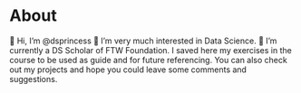 # About
👋 Hi, I’m @dsprincess
👀 I’m very much interested in Data Science.
🌱 I’m currently a DS Scholar of FTW Foundation.
I saved here my exercises in the course to be used as guide and for future referencing.
You can also check out my projects and hope you could leave some comments and suggestions.
